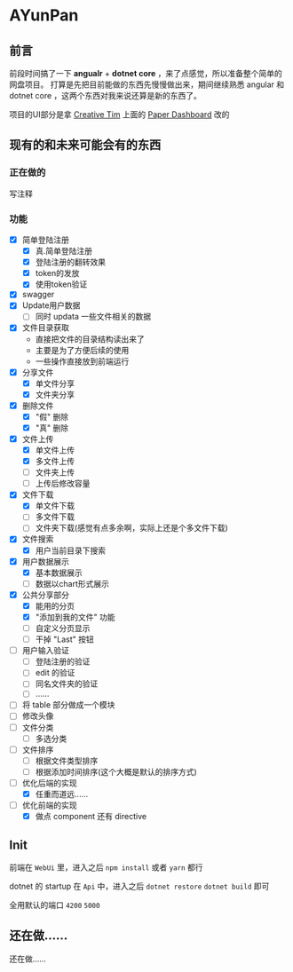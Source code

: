 <!--
 * @Author: CollapseNav
 * @Date: 2020-02-17 17:22:43
 * @LastEditors: CollapseNav
 * @LastEditTime: 2020-05-12 12:42:44
 * @Description:
 -->

# AYunPan

## 前言

前段时间搞了一下 **angualr** + **dotnet core** ，来了点感觉，所以准备整个简单的网盘项目。
打算是先把目前能做的东西先慢慢做出来，期间继续熟悉 angular 和 dotnet core ，这两个东西对我来说还算是新的东西了。

项目的UI部分是拿 [Creative Tim](https://www.creative-tim.com/) 上面的 [Paper Dashboard](https://www.creative-tim.com/product/paper-dashboard-angular) 改的

## 现有的和未来可能会有的东西

### 正在做的

写注释

### 功能

- [X] 简单登陆注册
  - [X] 真.简单登陆注册
  - [X] 登陆注册的翻转效果
  - [X] token的发放
  - [X] 使用token验证
- [X] swagger
- [X] Update用户数据
  - [ ] 同时 updata 一些文件相关的数据
- [X] 文件目录获取
  - 直接把文件的目录结构读出来了
  - 主要是为了方便后续的使用
  - 一些操作直接放到前端运行
- [X] 分享文件
  - [X] 单文件分享
  - [X] 文件夹分享
- [X] 删除文件
  - [X] "假" 删除
  - [X] "真" 删除
- [X] 文件上传
  - [X] 单文件上传
  - [X] 多文件上传
  - [ ] 文件夹上传
  - [ ] 上传后修改容量
- [X] 文件下载
  - [X] 单文件下载
  - [ ] 多文件下载
  - [ ] 文件夹下载(感觉有点多余啊，实际上还是个多文件下载)
- [X] 文件搜索
  - [X] 用户当前目录下搜索
- [X] 用户数据展示
  - [X] 基本数据展示
  - [ ] 数据以chart形式展示
- [X] 公共分享部分
  - [X] 能用的分页
  - [X] "添加到我的文件" 功能
  - [ ] 自定义分页显示
  - [ ] 干掉 "Last" 按钮
- [ ] 用户输入验证
  - [ ] 登陆注册的验证
  - [ ] edit 的验证
  - [ ] 同名文件夹的验证
  - [ ] ......
- [ ] 将 table 部分做成一个模块
- [ ] 修改头像
- [ ] 文件分类
  - [ ] 多选分类
- [ ] 文件排序
  - [ ] 根据文件类型排序
  - [ ] 根据添加时间排序(这个大概是默认的排序方式)
- [ ] 优化后端的实现
  - [X] 任重而道远......
- [ ] 优化前端的实现
  - [X] 做点 component 还有 directive

## Init

前端在 `WebUi` 里，进入之后 `npm install` 或者 `yarn` 都行

dotnet 的 startup 在 `Api` 中，进入之后 `dotnet restore` `dotnet build` 即可

全用默认的端口 `4200` `5000`

## 还在做……

还在做……
